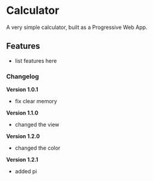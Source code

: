 # Calculator

A very simple calculator, built as a Progressive Web App.

## Features

- list features here

### Changelog

**Version 1.0.1**

- fix clear memory

**Version 1.1.0**

- changed the view

**Version 1.2.0**

- changed the color

**Version 1.2.1**

- added pi

